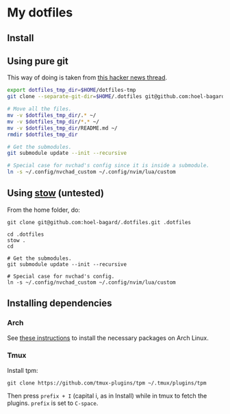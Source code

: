 # My dotfiles

## Install
## Using pure git
This way of doing is taken from [this hacker news thread](https://news.ycombinator.com/item?id=11071754).

```zsh
export dotfiles_tmp_dir=$HOME/dotfiles-tmp
git clone --separate-git-dir=$HOME/.dotfiles git@github.com:hoel-bagard/.dotfiles.git $dotfiles_tmp_dir

# Move all the files.
mv -v $dotfiles_tmp_dir/.* ~/
mv -v $dotfiles_tmp_dir/*.* ~/
mv -v $dotfiles_tmp_dir/README.md ~/
rmdir $dotfiles_tmp_dir

# Get the submodules.
git submodule update --init --recursive

# Special case for nvchad's config since it is inside a submodule.
ln -s ~/.config/nvchad_custom ~/.config/nvim/lua/custom
```

## Using [stow](https://www.gnu.org/software/stow/)  (untested)

From the home folder, do:
```console
git clone git@github.com:hoel-bagard/.dotfiles.git .dotfiles

cd .dotfiles
stow .
cd

# Get the submodules.
git submodule update --init --recursive

# Special case for nvchad's config.
ln -s ~/.config/nvchad_custom ~/.config/nvim/lua/custom
```

## Installing dependencies
### Arch
See [these instructions](https://github.com/hoel-bagard/arch-cheatsheet/blob/master/4-shell.md) to install the necessary packages on Arch Linux.

### Tmux
Install tpm:
```console
git clone https://github.com/tmux-plugins/tpm ~/.tmux/plugins/tpm
```

Then press `prefix + I` (capital i, as in Install) while in tmux to fetch the plugins. `prefix` is set to `C-space`.
